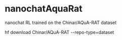 # nanochatAquaRat
nanochat RL trained on the Chinar/AQuA-RAT dataset


hf download Chinar/AQuA-RAT --repo-type=dataset
